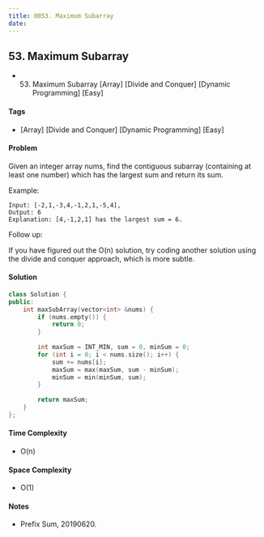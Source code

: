 ```yaml
---
title: 0053. Maximum Subarray
date: 
---
```


## 53. Maximum Subarray
- 53. Maximum Subarray [Array] [Divide and Conquer] [Dynamic Programming] [Easy]

#### Tags
- [Array] [Divide and Conquer] [Dynamic Programming] [Easy]

#### Problem
Given an integer array nums, find the contiguous subarray (containing at least one number) which has the largest sum and return its sum.

Example:

    Input: [-2,1,-3,4,-1,2,1,-5,4],
    Output: 6
    Explanation: [4,-1,2,1] has the largest sum = 6.

Follow up:

If you have figured out the O(n) solution, try coding another solution using the divide and conquer approach, which is more subtle.

#### Solution
``` C++
class Solution {
public:
    int maxSubArray(vector<int> &nums) {
        if (nums.empty()) {
            return 0;
        }
        
        int maxSum = INT_MIN, sum = 0, minSum = 0;
        for (int i = 0; i < nums.size(); i++) {
            sum += nums[i];
            maxSum = max(maxSum, sum - minSum);
            minSum = min(minSum, sum);
        }
        
        return maxSum;
    }
};
```

#### Time Complexity
- O(n)

#### Space Complexity
- O(1)

#### Notes
- Prefix Sum, 20190620.
